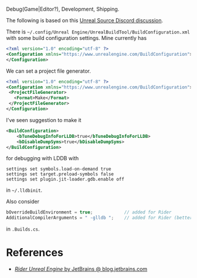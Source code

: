 Debug(Game|Editor?), Development, Shipping.

The following is based on this [Unreal Source Discord discussion](https://discord.com/channels/187217643009212416/375022233875382274/1274458435634729111).

There is `~/.config/Unreal Engine/UnrealBuildTool/BuildConfiguration.xml` with some build configuration settings.
Mine currently has
```xml
<?xml version="1.0" encoding="utf-8" ?>
<Configuration xmlns="https://www.unrealengine.com/BuildConfiguration">
</Configuration>
```

We can set a project file generator.
```xml
<?xml version="1.0" encoding="utf-8" ?>
<Configuration xmlns="https://www.unrealengine.com/BuildConfiguration">
 <ProjectFileGenerator>
   <Format>Make</Format>
 </ProjectFileGenerator>
</Configuration>
```

I've seen suggestion to make it
```xml
<BuildConfiguration>
	<bTuneDebugInfoForLLDB>true</bTuneDebugInfoForLLDB>
	<bDisableDumpSyms>true</bDisableDumpSyms>
</BuildConfiguration>
```

for debugging with LDDB with
```
settings set symbols.load-on-demand true
settings set target.preload-symbols false
settings set plugin.jit-loader.gdb.enable off
```
in `~/.lldbinit`.

Also consider
```cs
bOverrideBuildEnvironment = true;            // added for Rider
AdditionalCompilerArguments = " -glldb ";    // added for Rider (better formated compile errors)
```

in `.Builds.cs`.


# References

- [_Rider Unreal Engine_ by JetBrains @ blog.jetbrains.com](https://blog.jetbrains.com/dotnet/2021/12/16/rider-unreal-engine-linux/)
